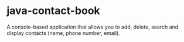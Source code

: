 # java-contact-book
A console-based application that allows you to add, delete, search and display contacts (name, phone number, email).
